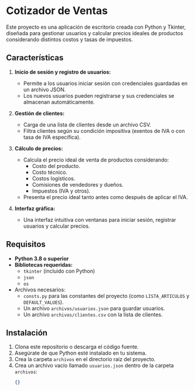 # Cotizador de Ventas

Este proyecto es una aplicación de escritorio creada con Python y Tkinter, diseñada para gestionar usuarios y calcular precios ideales de productos considerando distintos costos y tasas de impuestos.

## Características

1. **Inicio de sesión y registro de usuarios:**
   - Permite a los usuarios iniciar sesión con credenciales guardadas en un archivo JSON.
   - Los nuevos usuarios pueden registrarse y sus credenciales se almacenan automáticamente.

2. **Gestión de clientes:**
   - Carga de una lista de clientes desde un archivo CSV.
   - Filtra clientes según su condición impositiva (exentos de IVA o con tasa de IVA específica).

3. **Cálculo de precios:**
   - Calcula el precio ideal de venta de productos considerando:
     - Costo del producto.
     - Costo técnico.
     - Costos logísticos.
     - Comisiones de vendedores y dueños.
     - Impuestos (IVA y otros).
   - Presenta el precio ideal tanto antes como después de aplicar el IVA.

4. **Interfaz gráfica:**
   - Una interfaz intuitiva con ventanas para iniciar sesión, registrar usuarios y calcular precios.

## Requisitos

- **Python 3.8 o superior**
- **Bibliotecas requeridas:**  
  - `tkinter` (incluido con Python)
  - `json`
  - `os`
- Archivos necesarios:
  - `consts.py` para las constantes del proyecto (como `LISTA_ARTICULOS` y `DEFAULT_VALUES`).
  - Un archivo `archivos/usuarios.json` para guardar usuarios.
  - Un archivo `archivos/clientes.csv` con la lista de clientes.

## Instalación

1. Clona este repositorio o descarga el código fuente.
2. Asegúrate de que Python esté instalado en tu sistema.
3. Crea la carpeta `archivos` en el directorio raíz del proyecto.
4. Crea un archivo vacío llamado `usuarios.json` dentro de la carpeta `archivos`:
   ```json
   {}
